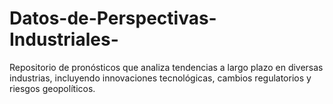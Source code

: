 # Datos-de-Perspectivas-Industriales-
Repositorio de pronósticos que analiza tendencias a largo plazo en diversas industrias, incluyendo innovaciones tecnológicas, cambios regulatorios y riesgos geopolíticos.
